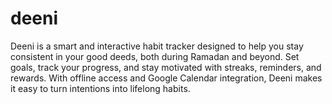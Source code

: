 # deeni
Deeni is a smart and interactive habit tracker designed to help you stay consistent in your good deeds, both during Ramadan and beyond. Set goals, track your progress, and stay motivated with streaks, reminders, and rewards. With offline access and Google Calendar integration, Deeni makes it easy to turn intentions into lifelong habits.

